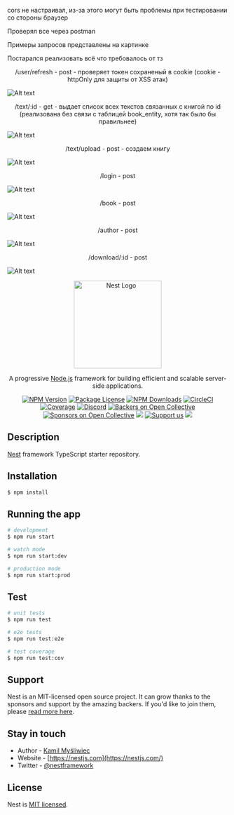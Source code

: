 <p align="start">
 cors не настраивал, из-за этого могут быть проблемы при тестировании со стороны браузер
</p>

<p align="start">
 Проверял все через postman
</p>

<p align="start">
 Примеры запросов представлены на картинке
</p>

<p align="start">
 Постарался реализовать всё что требовалось от тз
</p>

<p align="center">
  /user/refresh - post - проверяет токен сохраненый в cookie (cookie - httpOnly для защиты от XSS атак)
</p>

![Alt text](/image/Screenshot%20from%202023-04-18%2001-14-27.png?raw=true "Optional Title")

<p align="center">
  /text/:id - get - выдает список всех текстов связанных с книгой по id (реализована без связи с таблицей book_entity, хотя так было бы правильнее)
</p>

![Alt text](/image/Screenshot%20from%202023-04-18%2001-13-43.png?raw=true "Optional Title")

<p align="center">
  /text/upload - post - создаем книгу
</p>

![Alt text](/image/Screenshot%20from%202023-04-18%2001-14-09.png?raw=true "Optional Title")

<p align="center">
  /login - post
</p>

![Alt text](/image/Screenshot%20from%202023-04-18%2001-12-38.png?raw=true "Optional Title")

<p align="center">
  /book - post
</p>

![Alt text](/image/Screenshot%20from%202023-04-18%2001-12-44.png?raw=true "Optional Title")

<p align="center">
  /author - post
</p>

![Alt text](/image/Screenshot%20from%202023-04-18%2001-13-15.png?raw=true "Optional Title")

<p align="center">
  /download/:id - post
</p>

![Alt text](/image/Screenshot%20from%202023-04-18%2001-13-30.png?raw=true "Optional Title")

<p align="center">
  <a href="http://nestjs.com/" target="blank"><img src="https://nestjs.com/img/logo-small.svg" width="200" alt="Nest Logo" /></a>
</p>

[circleci-image]: https://img.shields.io/circleci/build/github/nestjs/nest/master?token=abc123def456
[circleci-url]: https://circleci.com/gh/nestjs/nest

  <p align="center">A progressive <a href="http://nodejs.org" target="_blank">Node.js</a> framework for building efficient and scalable server-side applications.</p>
    <p align="center">
<a href="https://www.npmjs.com/~nestjscore" target="_blank"><img src="https://img.shields.io/npm/v/@nestjs/core.svg" alt="NPM Version" /></a>
<a href="https://www.npmjs.com/~nestjscore" target="_blank"><img src="https://img.shields.io/npm/l/@nestjs/core.svg" alt="Package License" /></a>
<a href="https://www.npmjs.com/~nestjscore" target="_blank"><img src="https://img.shields.io/npm/dm/@nestjs/common.svg" alt="NPM Downloads" /></a>
<a href="https://circleci.com/gh/nestjs/nest" target="_blank"><img src="https://img.shields.io/circleci/build/github/nestjs/nest/master" alt="CircleCI" /></a>
<a href="https://coveralls.io/github/nestjs/nest?branch=master" target="_blank"><img src="https://coveralls.io/repos/github/nestjs/nest/badge.svg?branch=master#9" alt="Coverage" /></a>
<a href="https://discord.gg/G7Qnnhy" target="_blank"><img src="https://img.shields.io/badge/discord-online-brightgreen.svg" alt="Discord"/></a>
<a href="https://opencollective.com/nest#backer" target="_blank"><img src="https://opencollective.com/nest/backers/badge.svg" alt="Backers on Open Collective" /></a>
<a href="https://opencollective.com/nest#sponsor" target="_blank"><img src="https://opencollective.com/nest/sponsors/badge.svg" alt="Sponsors on Open Collective" /></a>
  <a href="https://paypal.me/kamilmysliwiec" target="_blank"><img src="https://img.shields.io/badge/Donate-PayPal-ff3f59.svg"/></a>
    <a href="https://opencollective.com/nest#sponsor"  target="_blank"><img src="https://img.shields.io/badge/Support%20us-Open%20Collective-41B883.svg" alt="Support us"></a>
  <a href="https://twitter.com/nestframework" target="_blank"><img src="https://img.shields.io/twitter/follow/nestframework.svg?style=social&label=Follow"></a>
</p>
  <!--[![Backers on Open Collective](https://opencollective.com/nest/backers/badge.svg)](https://opencollective.com/nest#backer)
  [![Sponsors on Open Collective](https://opencollective.com/nest/sponsors/badge.svg)](https://opencollective.com/nest#sponsor)-->

## Description

[Nest](https://github.com/nestjs/nest) framework TypeScript starter repository.

## Installation

```bash
$ npm install
```

## Running the app

```bash
# development
$ npm run start

# watch mode
$ npm run start:dev

# production mode
$ npm run start:prod
```

## Test

```bash
# unit tests
$ npm run test

# e2e tests
$ npm run test:e2e

# test coverage
$ npm run test:cov
```

## Support

Nest is an MIT-licensed open source project. It can grow thanks to the sponsors and support by the amazing backers. If you'd like to join them, please [read more here](https://docs.nestjs.com/support).

## Stay in touch

- Author - [Kamil Myśliwiec](https://kamilmysliwiec.com)
- Website - [https://nestjs.com](https://nestjs.com/)
- Twitter - [@nestframework](https://twitter.com/nestframework)

## License

Nest is [MIT licensed](LICENSE).
